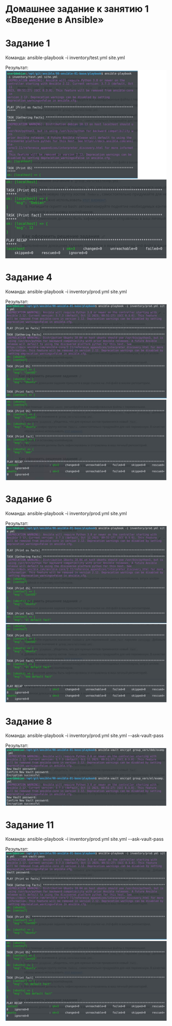 # Домашнее задание к занятию 1 «Введение в Ansible»


# Задание 1

Команда:
ansible-playbook -i inventory/test.yml site.yml

Результат:
 ![Результат](https://github.com/ilya2740/devops-netology/blob/ansible1/08-ansible-01-base/playbook/Ansible1_Task1_1.jpg)
 ![Результат](https://github.com/ilya2740/devops-netology/blob/ansible1/08-ansible-01-base/playbook/Ansible1_Task1_2.jpg)


# Задание 4

Команда:
ansible-playbook -i inventory/prod.yml site.yml

Результат:
 ![Результат](https://github.com/ilya2740/devops-netology/blob/ansible1/08-ansible-01-base/playbook/Ansible1_Task2_1.jpg)
 ![Результат](https://github.com/ilya2740/devops-netology/blob/ansible1/08-ansible-01-base/playbook/Ansible1_Task2_2.jpg)

# Задание 6

Команда:
ansible-playbook -i inventory/prod.yml site.yml

Результат:
 ![Результат](https://github.com/ilya2740/devops-netology/blob/ansible1/08-ansible-01-base/playbook/Ansible1_Task3_1.jpg)
 ![Результат](https://github.com/ilya2740/devops-netology/blob/ansible1/08-ansible-01-base/playbook/Ansible1_Task3_2.jpg)


# Задание 8

Команда:
ansible-playbook -i inventory/prod.yml site.yml   --ask-vault-pass 

Результат:
 ![Результат](https://github.com/ilya2740/devops-netology/blob/ansible1/08-ansible-01-base/playbook/Ansible1_Task4.jpg)


# Задание 11

Команда:
ansible-playbook -i inventory/prod.yml site.yml   --ask-vault-pass 

Результат:
 ![Результат](https://github.com/ilya2740/devops-netology/blob/ansible1/08-ansible-01-base/playbook/Ansible1_Task5_1.jpg)
 ![Результат](https://github.com/ilya2740/devops-netology/blob/ansible1/08-ansible-01-base/playbook/Ansible1_Task5_2.jpg)


